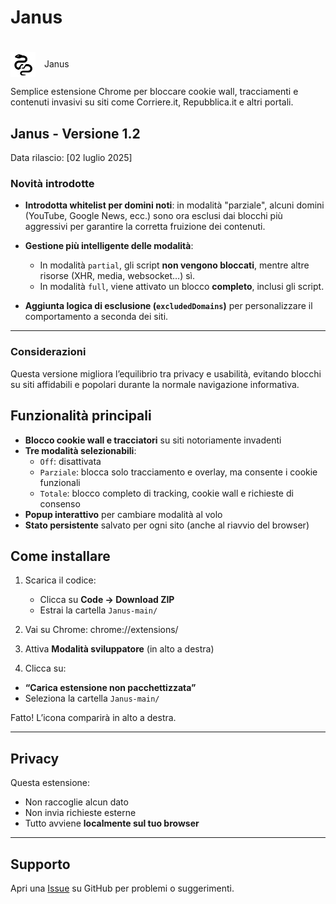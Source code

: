 # Janus <h1>
  <img src="icons/janus_1.png" alt="Janus Logo" width="40" style="vertical-align: middle; margin-right: 10px;">
  Janus
</h1>


Semplice estensione Chrome per bloccare cookie wall, tracciamenti e contenuti invasivi su siti come Corriere.it, Repubblica.it e altri portali.

## Janus - Versione 1.2

Data rilascio: [02 luglio 2025]

### Novità introdotte

- **Introdotta whitelist per domini noti**: in modalità "parziale", alcuni domini (YouTube, Google News, ecc.) sono ora esclusi dai blocchi più aggressivi per garantire la corretta fruizione dei contenuti.

- **Gestione più intelligente delle modalità**:
  - In modalità `partial`, gli script **non vengono bloccati**, mentre altre risorse (XHR, media, websocket…) sì.
  - In modalità `full`, viene attivato un blocco **completo**, inclusi gli script.

- **Aggiunta logica di esclusione (`excludedDomains`)** per personalizzare il comportamento a seconda dei siti.


---

### Considerazioni

Questa versione migliora l’equilibrio tra privacy e usabilità, evitando blocchi su siti affidabili e popolari durante la normale navigazione informativa.



## Funzionalità principali

- **Blocco cookie wall e tracciatori** su siti notoriamente invadenti
- **Tre modalità selezionabili**:
  - `Off`: disattivata
  - `Parziale`: blocca solo tracciamento e overlay, ma consente i cookie funzionali
  - `Totale`: blocco completo di tracking, cookie wall e richieste di consenso
- **Popup interattivo** per cambiare modalità al volo
- **Stato persistente** salvato per ogni sito (anche al riavvio del browser)

## Come installare 

1. Scarica il codice:
   - Clicca su **Code → Download ZIP**
   - Estrai la cartella `Janus-main/`

2. Vai su Chrome: chrome://extensions/
3. Attiva **Modalità sviluppatore** (in alto a destra)

4. Clicca su:
- **“Carica estensione non pacchettizzata”**
- Seleziona la cartella `Janus-main/`

Fatto! L’icona comparirà in alto a destra.

---

## Privacy

Questa estensione:
- Non raccoglie alcun dato
- Non invia richieste esterne
- Tutto avviene **localmente sul tuo browser**

---

## Supporto

Apri una [Issue](https://github.com/Autoformazione/Janus/issues) su GitHub per problemi o suggerimenti.

